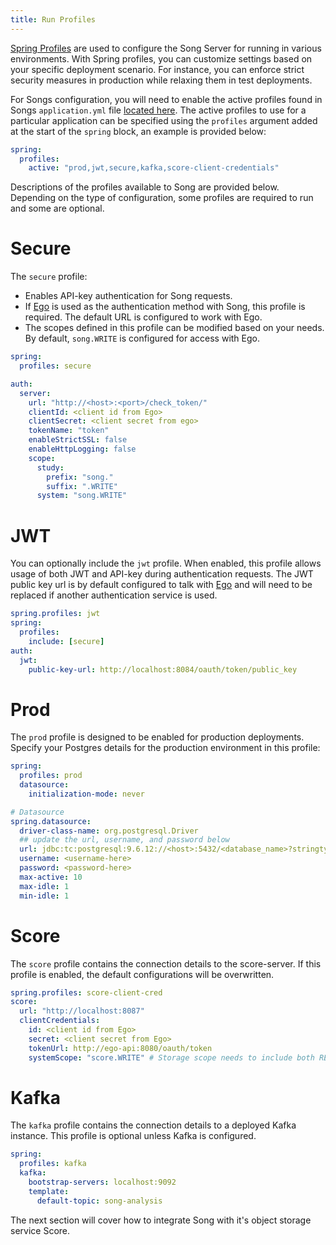 ```yaml
---
title: Run Profiles
---
```


[Spring Profiles](https://docs.spring.io/spring-boot/docs/1.2.0.M1/reference/html/boot-features-profiles.html) are used to configure the Song Server for running in various environments. With Spring profiles, you can customize settings based on your specific deployment scenario. For instance, you can enforce strict security measures in production while relaxing them in test deployments.

For Songs configuration, you will need to enable the active profiles found in Songs `application.yml` file [located here](https://github.com/overture-stack/SONG/blob/develop/song-server/src/main/resources/application.yml).  The active profiles to use for a particular application can be specified using the `profiles` argument added at the start of the `spring` block, an example is provided below:

```yaml
spring:
  profiles:
    active: "prod,jwt,secure,kafka,score-client-credentials"
```

Descriptions of the profiles available to Song are provided below.  Depending on the type of configuration, some profiles are required to run and some are optional. 

# Secure 

The `secure` profile: 

- Enables API-key authentication for Song requests.
- If [Ego](/documentation/ego) is used as the authentication method with Song, this profile is required.  The default URL is configured to work with Ego.
- The scopes defined in this profile can be modified based on your needs. By default, `song.WRITE` is configured for access with Ego. 

``` yaml
spring:
  profiles: secure

auth:
  server:
    url: "http://<host>:<port>/check_token/"
    clientId: <client id from Ego>
    clientSecret: <client secret from ego>
    tokenName: "token"
    enableStrictSSL: false
    enableHttpLogging: false
    scope:     
      study:
        prefix: "song."
        suffix: ".WRITE"
      system: "song.WRITE"
```

# JWT

You can optionally include the `jwt` profile. When enabled, this profile allows usage of both JWT and  API-key during authentication requests. The JWT public key url is by default configured to talk with [Ego](/documentation/ego) and will need to be replaced if another authentication service is used. 

```yaml
spring.profiles: jwt
spring:
  profiles:
    include: [secure]
auth:
  jwt:
    public-key-url: http://localhost:8084/oauth/token/public_key

```


# Prod

The `prod` profile is designed to be enabled for production deployments. Specify your Postgres details for the production environment in this profile: 

```yml
spring:
  profiles: prod
  datasource:
    initialization-mode: never

# Datasource
spring.datasource:
  driver-class-name: org.postgresql.Driver
  ## update the url, username, and password below
  url: jdbc:tc:postgresql:9.6.12://<host>:5432/<database_name>?stringtype=unspecified
  username: <username-here>
  password: <password-here>
  max-active: 10
  max-idle: 1
  min-idle: 1

```

#  Score

The `score` profile contains the connection details to the score-server. If this profile is enabled, the default configurations will be overwritten. 

```yaml
spring.profiles: score-client-cred
score:
  url: "http://localhost:8087"
  clientCredentials:
    id: <client id from Ego>
    secret: <client secret from Ego>
    tokenUrl: http://ego-api:8080/oauth/token
    systemScope: "score.WRITE" # Storage scope needs to include both READ and WRITE
```


# Kafka 

The `kafka` profile contains the connection details to a deployed Kafka instance. This profile is optional unless Kafka is configured.

```yaml 
spring:
  profiles: kafka
  kafka:
    bootstrap-servers: localhost:9092
    template:
      default-topic: song-analysis
```

The next section will cover how to integrate Song with it's object storage service Score.
